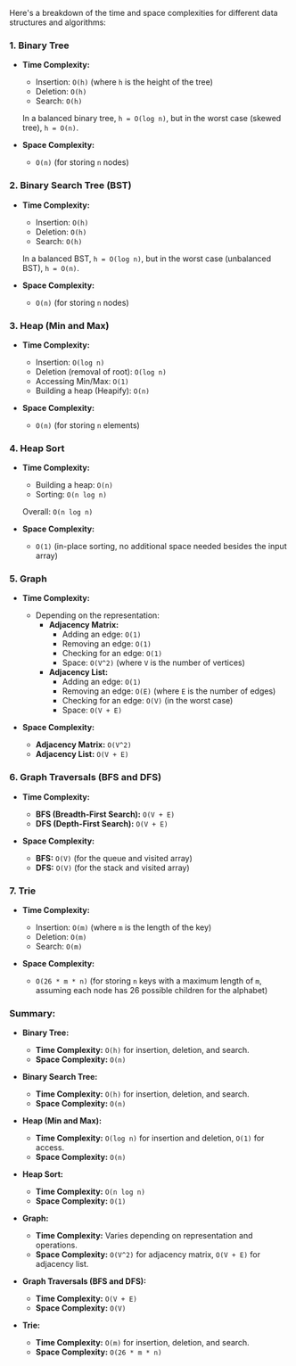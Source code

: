Here's a breakdown of the time and space complexities for different data structures and algorithms:

### **1. Binary Tree**

- **Time Complexity:**
  - Insertion: `O(h)` (where `h` is the height of the tree)
  - Deletion: `O(h)`
  - Search: `O(h)`
  
  In a balanced binary tree, `h = O(log n)`, but in the worst case (skewed tree), `h = O(n)`.

- **Space Complexity:**
  - `O(n)` (for storing `n` nodes)

### **2. Binary Search Tree (BST)**

- **Time Complexity:**
  - Insertion: `O(h)`
  - Deletion: `O(h)`
  - Search: `O(h)`
  
  In a balanced BST, `h = O(log n)`, but in the worst case (unbalanced BST), `h = O(n)`.

- **Space Complexity:**
  - `O(n)` (for storing `n` nodes)

### **3. Heap (Min and Max)**

- **Time Complexity:**
  - Insertion: `O(log n)`
  - Deletion (removal of root): `O(log n)`
  - Accessing Min/Max: `O(1)`
  - Building a heap (Heapify): `O(n)`

- **Space Complexity:**
  - `O(n)` (for storing `n` elements)

### **4. Heap Sort**

- **Time Complexity:**
  - Building a heap: `O(n)`
  - Sorting: `O(n log n)`
  
  Overall: `O(n log n)`

- **Space Complexity:**
  - `O(1)` (in-place sorting, no additional space needed besides the input array)

### **5. Graph**

- **Time Complexity:**
  - Depending on the representation:
    - **Adjacency Matrix:**
      - Adding an edge: `O(1)`
      - Removing an edge: `O(1)`
      - Checking for an edge: `O(1)`
      - Space: `O(V^2)` (where `V` is the number of vertices)
    - **Adjacency List:**
      - Adding an edge: `O(1)`
      - Removing an edge: `O(E)` (where `E` is the number of edges)
      - Checking for an edge: `O(V)` (in the worst case)
      - Space: `O(V + E)`

- **Space Complexity:**
  - **Adjacency Matrix:** `O(V^2)`
  - **Adjacency List:** `O(V + E)`

### **6. Graph Traversals (BFS and DFS)**

- **Time Complexity:**
  - **BFS (Breadth-First Search):** `O(V + E)`
  - **DFS (Depth-First Search):** `O(V + E)`

- **Space Complexity:**
  - **BFS:** `O(V)` (for the queue and visited array)
  - **DFS:** `O(V)` (for the stack and visited array)

### **7. Trie**

- **Time Complexity:**
  - Insertion: `O(m)` (where `m` is the length of the key)
  - Deletion: `O(m)`
  - Search: `O(m)`

- **Space Complexity:**
  - `O(26 * m * n)` (for storing `n` keys with a maximum length of `m`, assuming each node has 26 possible children for the alphabet)

### **Summary:**

- **Binary Tree:**
  - **Time Complexity:** `O(h)` for insertion, deletion, and search.
  - **Space Complexity:** `O(n)`
  
- **Binary Search Tree:**
  - **Time Complexity:** `O(h)` for insertion, deletion, and search.
  - **Space Complexity:** `O(n)`
  
- **Heap (Min and Max):**
  - **Time Complexity:** `O(log n)` for insertion and deletion, `O(1)` for access.
  - **Space Complexity:** `O(n)`
  
- **Heap Sort:**
  - **Time Complexity:** `O(n log n)`
  - **Space Complexity:** `O(1)`
  
- **Graph:**
  - **Time Complexity:** Varies depending on representation and operations.
  - **Space Complexity:** `O(V^2)` for adjacency matrix, `O(V + E)` for adjacency list.
  
- **Graph Traversals (BFS and DFS):**
  - **Time Complexity:** `O(V + E)`
  - **Space Complexity:** `O(V)`
  
- **Trie:**
  - **Time Complexity:** `O(m)` for insertion, deletion, and search.
  - **Space Complexity:** `O(26 * m * n)`